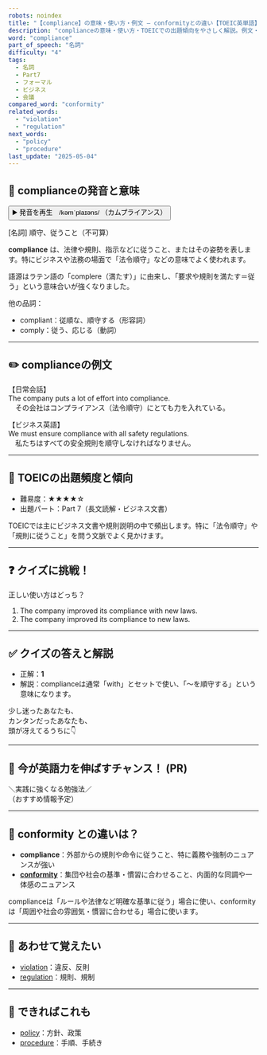 ```yaml
---
robots: noindex
title: "【compliance】の意味・使い方・例文 ― conformityとの違い【TOEIC英単語】"
description: "complianceの意味・使い方・TOEICでの出題傾向をやさしく解説。例文・クイズ付きでconformityとの違いもわかりやすく学べます。"
word: "compliance"
part_of_speech: "名詞"
difficulty: "4"
tags:
  - 名詞
  - Part7
  - フォーマル
  - ビジネス
  - 会議
compared_word: "conformity"
related_words:
  - "violation"
  - "regulation"
next_words:
  - "policy"
  - "procedure"
last_update: "2025-05-04"
---
```


## 🔰 complianceの発音と意味

<button class="play-audio" onclick="playTTS('compliance')">
  <span class="play-audio-main">
    ▶️ 発音を再生　/kəmˈplaɪəns/
  </span>
  <span class="play-audio-sub">
    （カムプライアンス）
  </span>
</button>

[名詞] 順守、従うこと（不可算）

**compliance** は、法律や規則、指示などに従うこと、またはその姿勢を表します。特にビジネスや法務の場面で「法令順守」などの意味でよく使われます。

語源はラテン語の「complere（満たす）」に由来し、「要求や規則を満たす＝従う」という意味合いが強くなりました。

他の品詞：  
- compliant：従順な、順守する（形容詞）
- comply：従う、応じる（動詞）

---

## ✏️ complianceの例文

【日常会話】  
The company puts a lot of effort into compliance.  
　その会社はコンプライアンス（法令順守）にとても力を入れている。

【ビジネス英語】  
We must ensure compliance with all safety regulations.  
　私たちはすべての安全規則を順守しなければなりません。

---

## 🎯 TOEICの出題頻度と傾向

- 難易度：★★★★☆
- 出題パート：Part 7（長文読解・ビジネス文書）

TOEICでは主にビジネス文書や規則説明の中で頻出します。特に「法令順守」や「規則に従うこと」を問う文脈でよく見かけます。

---

## ❓ クイズに挑戦！

正しい使い方はどっち？

1. The company improved its compliance with new laws.  
2. The company improved its compliance to new laws.

---

## ✅ クイズの答えと解説

- 正解：**1**
- 解説：complianceは通常「with」とセットで使い、「～を順守する」という意味になります。

少し迷ったあなたも、  
カンタンだったあなたも、  
頭が冴えてるうちに👇️

---

## 🚀 今が英語力を伸ばすチャンス！ (PR)

<div class="info-center">
＼実践に強くなる勉強法／<br>  
（おすすめ情報予定）
</div>

---

## 🤔  conformity との違いは？

- **compliance**：外部からの規則や命令に従うこと、特に義務や強制のニュアンスが強い
- **[conformity](/word/conformity/)**：集団や社会の基準・慣習に合わせること、内面的な同調や一体感のニュアンス

complianceは「ルールや法律など明確な基準に従う」場合に使い、conformityは「周囲や社会の雰囲気・慣習に合わせる」場合に使います。

---

## 🧩 あわせて覚えたい

- [violation](/word/violation/)：違反、反則
- [regulation](/word/regulation/)：規則、規制

---

## 📖 できればこれも

- [policy](/word/policy/)：方針、政策
- [procedure](/word/procedure/)：手順、手続き

<!-- cvid: aid08_bid46 -->
